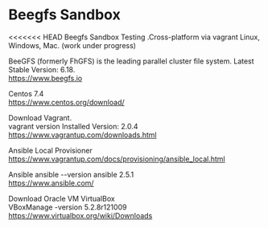 # Beegfs Sandbox
<<<<<<< HEAD
Beegfs Sandbox Testing .Cross-platform via vagrant Linux, Windows, Mac.
(work under progress)

BeeGFS (formerly FhGFS) is the leading parallel cluster file system.
Latest Stable Version: 6.18.    
https://www.beegfs.io

Centos 7.4  
https://www.centos.org/download/

Download Vagrant.  
vagrant version Installed Version: 2.0.4
https://www.vagrantup.com/downloads.html

Ansible Local Provisioner
https://www.vagrantup.com/docs/provisioning/ansible_local.html

Ansible
ansible --version ansible 2.5.1  
https://www.ansible.com/

Download Oracle VM VirtualBox  
VBoxManage -version 5.2.8r121009        
https://www.virtualbox.org/wiki/Downloads
